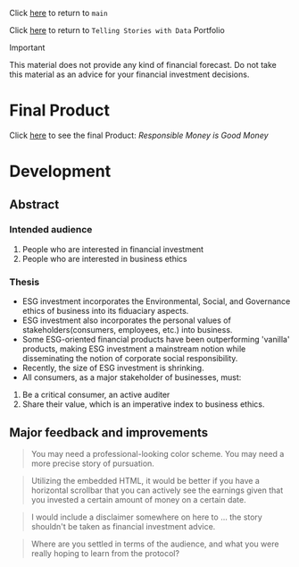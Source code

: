 Click [here]() to return to `main`

Click [here]() to return to `Telling Stories with Data` Portfolio

> [!IMPORTANT]
> This material does not provide any kind of financial forecast.
> Do not take this material as an advice for your financial investment decisions.

# Final Product

Click [here](https://carnegiemellon.shorthandstories.com/98c3d756-c224-4ade-8028-f5d9e4cc92a3/index.html) to see the final Product: *Responsible Money is Good Money*

# Development

## Abstract

### Intended audience

1. People who are interested in financial investment
2. People who are interested in business ethics

### Thesis
- ESG investment incorporates the Environmental, Social, and Governance ethics of business into its fiduaciary aspects.
- ESG investment also incorporates the personal values of stakeholders(consumers, employees, etc.) into business.
- Some ESG-oriented financial products have been outperforming 'vanilla' products, making ESG investment a mainstream notion while disseminating the notion of corporate social responsibility.
- Recently, the size of ESG investment is shrinking.
- All consumers, as a major stakeholder of businesses, must:
1. Be a critical consumer, an active auditer
2. Share their value, which is an imperative index to business ethics.

## Major feedback and improvements

> You may need a professional-looking color scheme. You may need a more precise story of pursuation.



> Utilizing the embedded HTML, it would be better if you have a horizontal scrollbar that you can actively see the earnings given that you invested a certain amount of money on a certain date.



> I would include a disclaimer somewhere on here to ... the story shouldn't be taken as financial investment advice.



> Where are you settled in terms of the audience, and what you were really hoping to learn from the protocol? 


